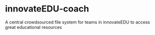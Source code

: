 # innovateEDU-coach
A central crowdsourced file system for teams in innovateEDU to access great educational resources
